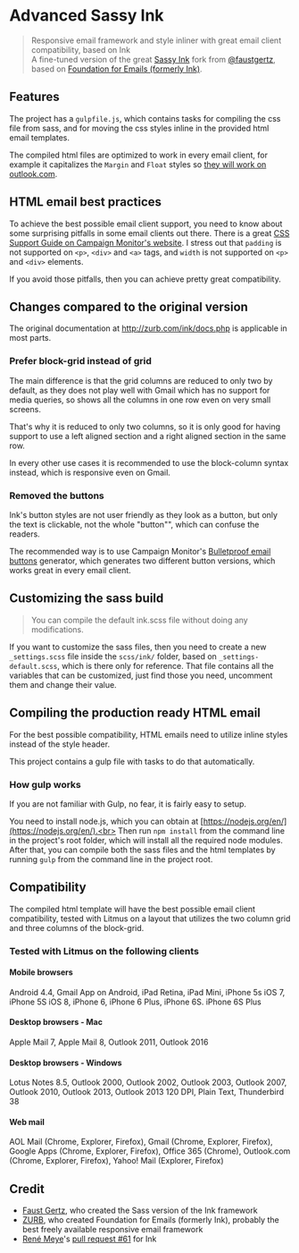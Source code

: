 # Advanced Sassy Ink

> Responsive email framework and style inliner with great email client compatibility, based on Ink<br>
> A fine-tuned version of the great [Sassy Ink](https://github.com/faustgertz/sassy-ink) fork from [@faustgertz](https://github.com/faustgertz), based on [Foundation for Emails (formerly Ink)](http://foundation.zurb.com/emails.html).

## Features

The project has a `gulpfile.js`, which contains tasks for compiling the css file from sass, and for moving the css styles inline in the provided html email templates.

The compiled html files are optimized to work in every email client, for example it capitalizes the `Margin` and `Float` styles so [they will work on outlook.com](https://www.emailonacid.com/blog/article/email-development/outlook.com-does-support-margins).

## HTML email best practices

To achieve the best possible email client support, you need to know about some surprising pitfalls in some email clients out there. There is a great [CSS Support Guide on Campaign Monitor's website](https://www.campaignmonitor.com/css/).
I stress out that `padding` is not supported on `<p>`, `<div>` and `<a>` tags, and `width` is not supported on `<p>` and `<div>` elements.

If you avoid those pitfalls, then you can achieve pretty great compatibility.

## Changes compared to the original version

The original documentation at http://zurb.com/ink/docs.php is applicable in most parts.

### Prefer block-grid instead of grid

The main difference is that the grid columns are reduced to only two by default, as they does not play well with Gmail which has no support for media queries, so shows all the columns in one row even on very small screens.

That's why it is reduced to only two columns, so it is only good for having support to use a left aligned section and a right aligned section in the same row.

In every other use cases it is recommended to use the block-column syntax instead, which is responsive even on Gmail.

### Removed the buttons

Ink's button styles are not user friendly as they look as a button, but only the text is clickable, not the whole "button"", which can confuse the readers.

The recommended way is to use Campaign Monitor's [Bulletproof email buttons](http://buttons.cm/) generator, which generates two different button versions, which works great in every email client.

## Customizing the sass build

> You can compile the default ink.scss file without doing any modifications.

If you want to customize the sass files, then you need to create a new `_settings.scss` file inside the `scss/ink/` folder, based on `_settings-default.scss`, which is there only for reference. That file contains all the variables that can be customized, just find those you need, uncomment them and change their value.

## Compiling the production ready HTML email

For the best possible compatibility, HTML emails need to utilize inline styles instead of the style header.

This project contains a gulp file with tasks to do that automatically.

### How gulp works

If you are not familiar with Gulp, no fear, it is fairly easy to setup.

You need to install node.js, which you can obtain at [https://nodejs.org/en/](https://nodejs.org/en/).<br>
Then run `npm install` from the command line in the project's root folder, which will install all the required node modules.<br>
After that, you can compile both the sass files and the html templates by running `gulp` from the command line in the project root.

## Compatibility

The compiled html template will have the best possible email client compatibility, tested with Litmus on a layout that utilizes the two column grid and three columns of the block-grid.

### Tested with Litmus on the following clients

#### Mobile browsers

Android 4.4, Gmail App on Android, iPad Retina, iPad Mini, iPhone 5s iOS 7, iPhone 5S iOS 8, iPhone 6, iPhone 6 Plus, iPhone 6S. iPhone 6S Plus

#### Desktop browsers - Mac

Apple Mail 7, Apple Mail 8, Outlook 2011, Outlook 2016

#### Desktop browsers - Windows

Lotus Notes 8.5, Outlook 2000, Outlook 2002, Outlook 2003, Outlook 2007, Outlook 2010, Outlook 2013, Outlook 2013 120 DPI, Plain Text, Thunderbird 38

#### Web mail

AOL Mail (Chrome, Explorer, Firefox), Gmail (Chrome, Explorer, Firefox), Google Apps (Chrome, Explorer, Firefox), Office 365 (Chrome), Outlook.com (Chrome, Explorer, Firefox), Yahoo! Mail (Explorer, Firefox)

## Credit

* [Faust Gertz](https://github.com/faustgertz), who created the Sass version of the Ink framework
* [ZURB](http://www.zurb.com), who created Foundation for Emails (formerly Ink), probably the best freely available responsive email framework
* [René Meye](https://github.com/renemeye)'s [pull request #61](https://github.com/zurb/ink/pull/61) for Ink
